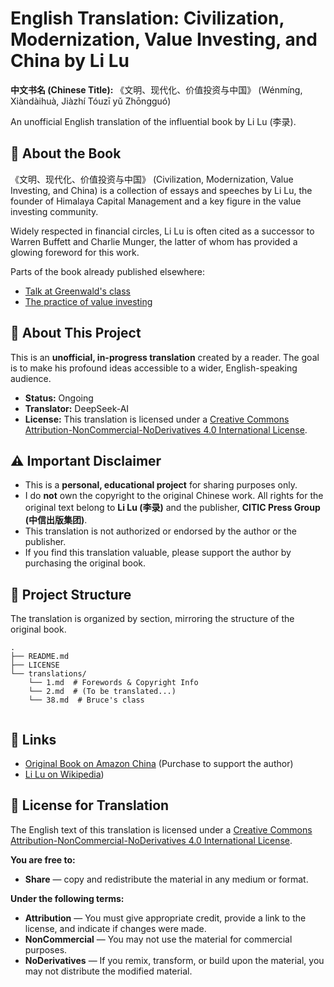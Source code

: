 # English Translation: Civilization, Modernization, Value Investing, and China by Li Lu

**中文书名 (Chinese Title):** 《文明、现代化、价值投资与中国》 (Wénmíng, Xiàndàihuà, Jiàzhí Tóuzī yǔ Zhōngguó)

An unofficial English translation of the influential book by Li Lu (李录).

## 📖 About the Book

《文明、现代化、价值投资与中国》 (Civilization, Modernization, Value Investing, and China) is a 
collection of essays and speeches by Li Lu, the founder of Himalaya Capital Management and a 
key figure in the value investing community. 

Widely respected in financial circles, Li Lu is often cited as a successor to Warren Buffett 
and Charlie Munger, the latter of whom has provided a glowing foreword for this work.

Parts of the book already published elsewhere: 

* [Talk at Greenwald's class](https://www.youtube.com/watch?v=-jF5au0-JiY)
* [The practice of value investing](https://www.longriverinv.com/thought/the-practice-of-value-investing-by-li-lu)

## 🚧 About This Project

This is an **unofficial, in-progress translation** created by a reader. 
The goal is to make his profound ideas accessible to a wider, English-speaking audience.

*   **Status:** Ongoing
*   **Translator:** DeepSeek-AI
*   **License:** This translation is licensed under a [Creative Commons Attribution-NonCommercial-NoDerivatives 4.0 International License](http://creativecommons.org/licenses/by-nc-nd/4.0/).

## ⚠️ Important Disclaimer

*   This is a **personal, educational project** for sharing purposes only.
*   I do **not** own the copyright to the original Chinese work. All rights for the original text belong to **Li Lu (李录)** and the publisher, **CITIC Press Group (中信出版集团)**.
*   This translation is not authorized or endorsed by the author or the publisher.
*   If you find this translation valuable, please support the author by purchasing the original book.

## 📂 Project Structure

The translation is organized by section, mirroring the structure of the original book.

```
.
├── README.md
├── LICENSE
└── translations/
    └── 1.md  # Forewords & Copyright Info
    └── 2.md  # (To be translated...)
    └── 38.md  # Bruce's class
    
```

## 🔗 Links

*   [Original Book on Amazon China](https://www.amazon.com/Civilized-modern-value-investing-Chinese/dp/7521712595) (Purchase to support the author)
*   [Li Lu on Wikipedia](https://en.wikipedia.org/wiki/Li_Lu))

## 📄 License for Translation

The English text of this translation is licensed under a [Creative Commons Attribution-NonCommercial-NoDerivatives 4.0 International License](http://creativecommons.org/licenses/by-nc-nd/4.0/).

**You are free to:**
*   **Share** — copy and redistribute the material in any medium or format.

**Under the following terms:**
*   **Attribution** — You must give appropriate credit, provide a link to the license, and indicate if changes were made.
*   **NonCommercial** — You may not use the material for commercial purposes.
*   **NoDerivatives** — If you remix, transform, or build upon the material, you may not distribute the modified material.
